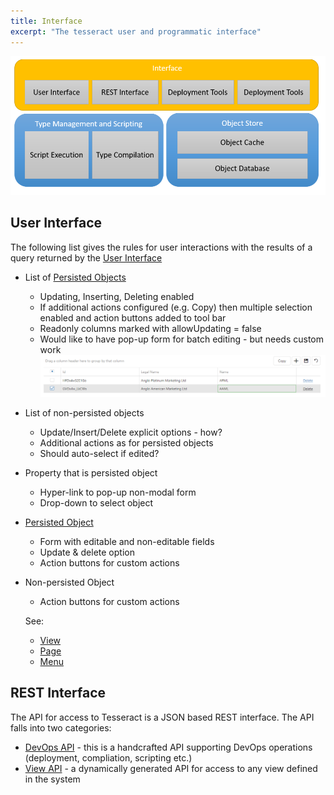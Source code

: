 ```yaml
---
title: Interface
excerpt: "The tesseract user and programmatic interface"
---
```


![Interface](../images/Interface.png)

## User Interface

The following list gives the rules for user interactions with the results of a query returned by the [User Interface](#user-interface)

* List of [Persisted Objects](../object-store/ObjectStore.md#Persisted-Object)
  * Updating, Inserting, Deleting enabled
  * If additional actions configured (e.g. Copy) then multiple selection enabled and action buttons added to tool bar
  * Readonly columns marked with allowUpdating = false
  * Would like to have pop-up form for batch editing - but needs custom work
        ![Edit](../images/EditPersistedObjectList.png)
* List of non-persisted objects
  * Update/Insert/Delete explicit options - how?
  * Additional actions as for persisted objects
  * Should auto-select if edited?
* Property that is persisted object
  * Hyper-link to pop-up non-modal form 
  * Drop-down to select object
* [Persisted Object](../object-store/ObjectStore.md#Persisted-Object)
  * Form with editable and non-editable fields 
  * Update & delete option
  * Action buttons for custom actions
* Non-persisted Object
  * Action buttons for custom actions

  See:
  * [View](View.md)
  * [Page](Page.md)
  * [Menu](Menu.md)


## REST Interface

The API for access to Tesseract is a JSON based REST interface. The API falls into two categories:
* [DevOps API](../deployment/DevOpsAPI.md) - this is a handcrafted API supporting DevOps operations (deployment, compliation, scripting etc.)
* [View API](ViewAPI.md) - a dynamically generated API for access to any view defined in the system
